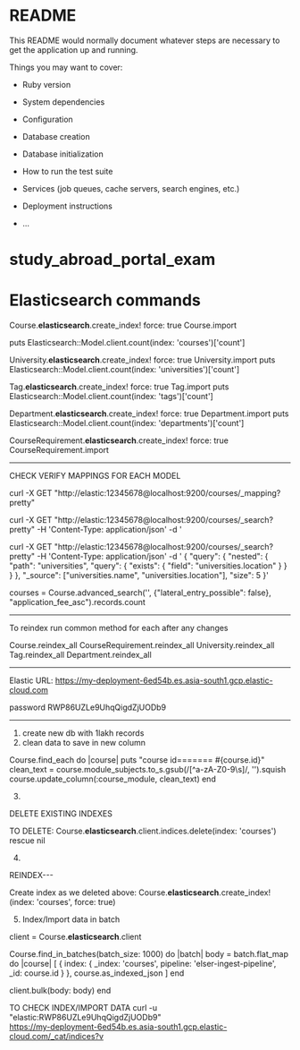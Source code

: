 # README

This README would normally document whatever steps are necessary to get the
application up and running.

Things you may want to cover:

* Ruby version

* System dependencies

* Configuration

* Database creation

* Database initialization

* How to run the test suite

* Services (job queues, cache servers, search engines, etc.)

* Deployment instructions

* ...
# study_abroad_portal_exam


#  Elasticsearch commands
Course.__elasticsearch__.create_index! force: true
Course.import

puts Elasticsearch::Model.client.count(index: 'courses')['count']



University.__elasticsearch__.create_index! force: true
University.import
puts Elasticsearch::Model.client.count(index: 'universities')['count']



Tag.__elasticsearch__.create_index! force: true
Tag.import
puts Elasticsearch::Model.client.count(index: 'tags')['count']


Department.__elasticsearch__.create_index! force: true
Department.import
puts Elasticsearch::Model.client.count(index: 'departments')['count']


CourseRequirement.__elasticsearch__.create_index! force: true
CourseRequirement.import

-------
CHECK VERIFY MAPPINGS FOR EACH MODEL

curl -X GET "http://elastic:12345678@localhost:9200/courses/_mapping?pretty"

 curl -X GET "http://elastic:12345678@localhost:9200/courses/_search?pretty" -H 'Content-Type: application/json' -d '


curl -X GET "http://elastic:12345678@localhost:9200/courses/_search?pretty" -H 'Content-Type: application/json' -d '
{
  "query": {
    "nested": {
      "path": "universities",
      "query": {
        "exists": { "field": "universities.location" }
      }
    }
  },
  "_source": ["universities.name", "universities.location"],
  "size": 5
}'



courses = Course.advanced_search('', {"lateral_entry_possible": false}, "application_fee_asc").records.count


-----
To reindex
run common method for each after any changes

Course.reindex_all
CourseRequirement.reindex_all
University.reindex_all
Tag.reindex_all
Department.reindex_all




-----
Elastic 
URL:
https://my-deployment-6ed54b.es.asia-south1.gcp.elastic-cloud.com


password
RWP86UZLe9UhqQigdZjUODb9


---
1. create new db with 1lakh records
2. clean data to save in new column

Course.find_each do |course|
  puts "course id======= #{course.id}"
  clean_text = course.module_subjects.to_s.gsub(/[^a-zA-Z0-9\s]/, '').squish
  course.update_column(:course_module, clean_text)
end

3.
DELETE EXISTING INDEXES

TO DELETE:
Course.__elasticsearch__.client.indices.delete(index: 'courses') rescue nil


4.
REINDEX---

Create index as we deleted above:
Course.__elasticsearch__.create_index!(index: 'courses', force: true)


5. Index/Import data in batch 

client = Course.__elasticsearch__.client

Course.find_in_batches(batch_size: 1000) do |batch|
  body = batch.flat_map do |course|
    [
      { index: { _index: 'courses', pipeline: 'elser-ingest-pipeline', _id: course.id } },
      course.as_indexed_json
    ]
  end

  client.bulk(body: body)
end





TO CHECK INDEX/IMPORT DATA
curl -u "elastic:RWP86UZLe9UhqQigdZjUODb9" \
  https://my-deployment-6ed54b.es.asia-south1.gcp.elastic-cloud.com/_cat/indices?v
